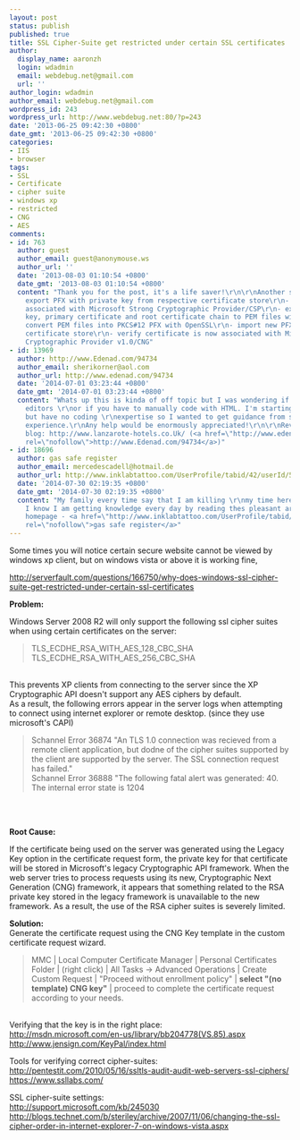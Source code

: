 ```yaml
---
layout: post
status: publish
published: true
title: SSL Cipher-Suite get restricted under certain SSL certificates
author:
  display_name: aaronzh
  login: wdadmin
  email: webdebug.net@gmail.com
  url: ''
author_login: wdadmin
author_email: webdebug.net@gmail.com
wordpress_id: 243
wordpress_url: http://www.webdebug.net:80/?p=243
date: '2013-06-25 09:42:30 +0800'
date_gmt: '2013-06-25 09:42:30 +0800'
categories:
- IIS
- browser
tags:
- SSL
- Certificate
- cipher suite
- windows xp
- restricted
- CNG
- AES
comments:
- id: 763
  author: guest
  author_email: guest@anonymouse.ws
  author_url: ''
  date: '2013-08-03 01:10:54 +0800'
  date_gmt: '2013-08-03 01:10:54 +0800'
  content: "Thank you for the post, it's a life saver!\r\n\r\nAnother solution:\r\n-
    export PFX with private key from respective certificate store\r\n- delete certificate
    associated with Microsoft Strong Cryptographic Provider/CSP\r\n- extract private
    key, primary certificate and root certificate chain to PEM files with OpenSSL\r\n-
    convert PEM files into PKCS#12 PFX with OpenSSL\r\n- import new PFX to respective
    certificate store\r\n- verify certificate is now associated with Microsoft Enhanced
    Cryptographic Provider v1.0/CNG"
- id: 13969
  author: http://www.Edenad.com/94734
  author_email: sherikorner@aol.com
  author_url: http://www.edenad.com/94734
  date: '2014-07-01 03:23:44 +0800'
  date_gmt: '2014-07-01 03:23:44 +0800'
  content: "Whats up this is kinda of off topic but I was wondering if blogs use WYSIWYG
    editors \r\nor if you have to manually code with HTML. I'm starting a blog soon
    but have no coding \r\nexpertise so I wanted to get guidance from someone with
    experience.\r\nAny help would be enormously appreciated!\r\n\r\nReview my web
    blog: http://www.lanzarote-hotels.co.Uk/ (<a href=\"http://www.edenad.com/94734\"
    rel=\"nofollow\">http://www.Edenad.com/94734</a>)"
- id: 18696
  author: gas safe register
  author_email: mercedescadell@hotmail.de
  author_url: http://www.inklabtattoo.com/UserProfile/tabid/42/userId/55990/Default.aspx
  date: '2014-07-30 02:19:35 +0800'
  date_gmt: '2014-07-30 02:19:35 +0800'
  content: "My family every time say that I am killing \r\nmy time here at net, however
    I know I am getting knowledge every day by reading thes pleasant articles.\r\n\r\n\r\nmy
    homepage - <a href=\"http://www.inklabtattoo.com/UserProfile/tabid/42/userId/55990/Default.aspx\"
    rel=\"nofollow\">gas safe register</a>"
---
```

<p>Some times you will notice certain secure website cannot be viewed by windows xp client, but on windows vista or above it is working fine,</p>
<p><a href="http://serverfault.com/questions/166750/why-does-windows-ssl-cipher-suite-get-restricted-under-certain-ssl-certificates" target="_blank">http://serverfault.com/questions/166750/why-does-windows-ssl-cipher-suite-get-restricted-under-certain-ssl-certificates</a></p>
<p><strong>Problem:</strong></p>
<p>Windows Server 2008 R2 will only support the following ssl cipher suites when using certain certificates on the server:</p>
<blockquote><p>TLS_ECDHE_RSA_WITH_AES_128_CBC_SHA<br />
TLS_ECDHE_RSA_WITH_AES_256_CBC_SHA</blockquote><br />
This prevents XP clients from connecting to the server since the XP Cryptographic API doesn't support any AES ciphers by default.<br />
As a result, the following errors appear in the server logs when attempting to connect using internet explorer or remote desktop. (since they use microsoft's CAPI)</p>
<blockquote><p>Schannel Error 36874 "An TLS 1.0 connection was recieved from a remote client application, but dodne of the cipher suites supported by the client are supported by the server. The SSL connection request has failed."<br />
Schannel Error 36888 "The following fatal alert was generated: 40. The internal error state is 1204</blockquote><br />
&nbsp;</p>
<p><strong>Root Cause:</strong></p>
<p>If the certificate being used on the server was generated using the Legacy Key option in the certificate request form, the private key for that certificate will be stored in Microsoft's legacy Cryptographic API framework. When the web server tries to process requests using its new, Cryptographic Next Generation (CNG) framework, it appears that something related to the RSA private key stored in the legacy framework is unavailable to the new framework. As a result, the use of the RSA cipher suites is severely limited.</p>
<p><strong>Solution:</strong><br />
Generate the certificate request using the CNG Key template in the custom certificate request wizard.</p>
<blockquote><p>MMC | Local Computer Certificate Manager | Personal Certificates Folder | (right click) | All Tasks -> Advanced Operations | Create Custom Request | "Proceed without enrollment policy" | <strong>select "(no template) CNG key"</strong> | proceed to complete the certificate request according to your needs.</blockquote><br />
Verifying that the key is in the right place:<br />
<a href="http://msdn.microsoft.com/en-us/library/bb204778(VS.85).aspx">http://msdn.microsoft.com/en-us/library/bb204778(VS.85).aspx</a><br />
<a href="http://www.jensign.com/KeyPal/index.html">http://www.jensign.com/KeyPal/index.html</a></p>
<p>Tools for verifying correct cipher-suites:<br />
<a href="http://pentestit.com/2010/05/16/ssltls-audit-audit-web-servers-ssl-ciphers/">http://pentestit.com/2010/05/16/ssltls-audit-audit-web-servers-ssl-ciphers/</a><br />
<a href="https://www.ssllabs.com/">https://www.ssllabs.com/</a></p>
<p>SSL cipher-suite settings:<br />
<a href="http://support.microsoft.com/kb/245030">http://support.microsoft.com/kb/245030</a><br />
<a href="http://blogs.technet.com/b/steriley/archive/2007/11/06/changing-the-ssl-cipher-order-in-internet-explorer-7-on-windows-vista.aspx">http://blogs.technet.com/b/steriley/archive/2007/11/06/changing-the-ssl-cipher-order-in-internet-explorer-7-on-windows-vista.aspx</a></p>
<p>&nbsp;</p>
